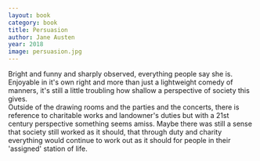 ```yaml
---
layout: book
category: book
title: Persuasion
author: Jane Austen
year: 2018
image: persuasion.jpg
---
```

Bright and funny and sharply observed, 
everything people say she is.  Enjoyable 
in it's own right and more than just a 
lightweight comedy of manners, it's still 
a little troubling how shallow a 
perspective of society this gives.  
Outside of the drawing rooms and the 
parties and the concerts, there is 
reference to charitable works and 
landowner's duties but with a 21st 
century perspective something seems 
amiss.  Maybe there was still a sense 
that society still worked as it should, 
that through duty and charity everything 
would continue to work out as it should 
for people in their 'assigned' station of 
life.
